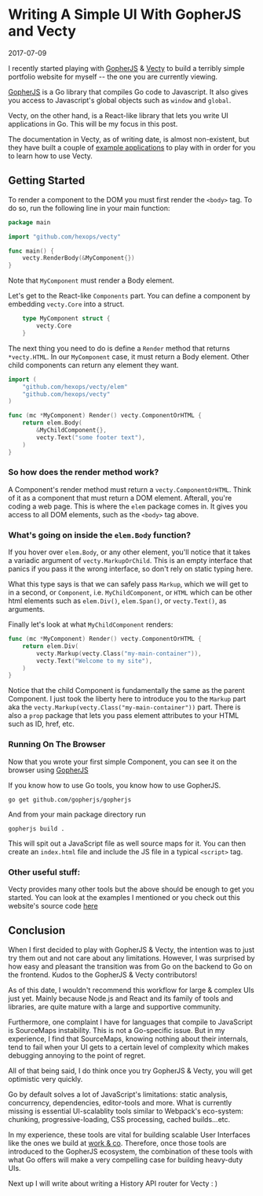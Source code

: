 # Writing A Simple UI With GopherJS and Vecty
2017-07-09

I recently started playing with [GopherJS](https://github.com/gopherjs/gopherjs) & [Vecty](https://github.com/gopherjs/vecty) to build a terribly simple portfolio website for myself -- the one you are currently viewing.

[GopherJS](https://github.com/gopherjs/gopherjs) is a Go library that compiles Go code to Javascript. It also gives you access to Javascript's global objects such as `window` and `global`. 

Vecty, on the other hand, is a React-like library that lets you write UI applications in Go. This will be my focus in this post.

The documentation in Vecty, as of writing date, is almost non-existent, but they have built a couple of [example applications](https://github.com/gopherjs/vecty/tree/master/examples) to play with in order for you to learn how to use Vecty.

## Getting Started

To render a component to the DOM you must first render the `<body>` tag.
To do so, run the following line in your main function:

```go
package main

import "github.com/hexops/vecty"

func main() {
	vecty.RenderBody(&MyComponent{})
}
```

Note that `MyComponent` must render a Body element. 

Let's get to the React-like `Components` part. You can define a component by embedding `vecty.Core` into a struct. 


```go
    type MyComponent struct {
        vecty.Core
    }
```

The next thing you need to do is define a `Render` method that returns `*vecty.HTML`. In our `MyComponent` case, it must return a Body element. Other child components can return any element they want. 

``` go
import (
    "github.com/hexops/vecty/elem"
    "github.com/hexops/vecty"
)

func (mc *MyComponent) Render() vecty.ComponentOrHTML {
    return elem.Body(
        &MyChildComponent{},
        vecty.Text("some footer text"),
    )
}
```

### So how does the render method work? 

A Component's render method must return a `vecty.ComponentOrHTML`. Think of it as a component that must return a DOM element. Afterall, you're coding a web page. This is where the `elem` package comes in. It gives you access to all DOM elements, such as the `<body>` tag above.

### What's going on inside the `elem.Body` function? 

If you hover over `elem.Body`, or any other element, you'll notice that it takes a variadic argument of `vecty.MarkupOrChild`. This is an empty interface that panics if you pass it the wrong interface, so don't rely on static typing here.

What this type says is that we can safely pass `Markup`, which we will get to in a second, or `Component`, i.e. `MyChildComponent`, or `HTML` which can be other html elements such as `elem.Div()`, `elem.Span()`, or `vecty.Text()`, as arguments. 

Finally let's look at what `MyChildComponent` renders:

``` go
func (mc *MyComponent) Render() vecty.ComponentOrHTML {
    return elem.Div(
        vecty.Markup(vecty.Class("my-main-container")),
        vecty.Text("Welcome to my site"),
    )
}    
```

Notice that the child Component is fundamentally the same as the parent Component. I just took the liberty here to introduce you to the `Markup` part aka the `vecty.Markup(vecty.Class("my-main-container"))` part. There is also a `prop` package that lets you pass element attributes to your HTML such as ID, href, etc. 

### Running On The Browser

Now that you wrote your first simple Component, you can see it on the browser using [GopherJS](https://www.github.com/gopherjs/gopherjs)

If you know how to use Go tools, you know how to use GopherJS.

`go get github.com/gopherjs/gopherjs` 

And from your main package directory run 

`gopherjs build .`

This will spit out a JavaScript file as well source maps for it. You can then create an `index.html` file and include the JS file in a typical `<script>` tag. 

### Other useful stuff:

Vecty provides many other tools but the above should be enough to get you started. You can look at the examples I mentioned or you check out this website's source code [here](https://www.github.com/marwan-at-work/marwanio)

## Conclusion

When I first decided to play with GopherJS & Vecty, the intention was to just try them out and not care about any limitations. However, I was surprised by how easy and pleasant the transition was from Go on the backend to Go on the frontend. Kudos to the GopherJS & Vecty contributors!

As of this date, I wouldn't recommend this workflow for large & complex UIs just yet. Mainly because Node.js and React and its family of tools and libraries, are quite mature with a large and supportive community.

Furthermore, one complaint I have for languages that compile to JavaScript is SourceMaps instability. This is not a Go-specific issue. But in my experience, I find that SourceMaps, knowing nothing about their internals, tend to fail when your UI gets to a certain level of complexity which makes debugging annoying to the point of regret. 

All of that being said, I do think once you try GopherJS & Vecty, you will get optimistic very quickly.

Go by default solves a lot of JavaScript's limitations: static analysis, concurrency, dependencies, editor-tools and more. What is currently missing is essential UI-scalablity tools similar to Webpack's eco-system: chunking, progressive-loading, CSS processing, cached builds...etc.

In my experience, these tools are vital for building scalable User Interfaces like the ones we build at [work & co](www.work.co/clients). Therefore, once those tools are introduced to the GopherJS ecosystem, the combination of these tools with what Go offers will make a very compelling case for building heavy-duty UIs.


Next up I will write about writing a History API router for Vecty : ) 
